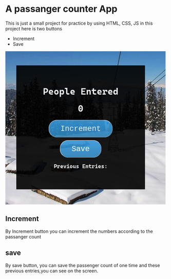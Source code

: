 # A passanger counter App

This is just a small project for practice by using HTML, CSS, JS in this project here is two buttons

- Increment
- Save

![](/APP.png)

## **Increment**

By Increment button you can increment the numbers according to the passanger count

## **save**

By save button, you can save the passenger count of one time and these previous entries,you can see on the screen.

